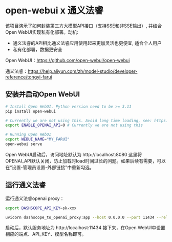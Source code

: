 # open-webui x 通义法睿
该项目演示了如何封装第三方大模型API接口（支持SSE和非SSE输出）, 并结合Open WebUI实现私有化部署。动机: 
- 通义法睿的API相比通义法睿应用使用起来更加灵活也更便宜, 适合个人用户
- 私有化部署，数据更安全

Open WebUI：https://github.com/open-webui/open-webui

通义法睿：https://help.aliyun.com/zh/model-studio/developer-reference/tongyi-farui

## 安装并启动Open WebUI
```bash
# Install Open WebUI. Python version need to be >= 3.11
pip install open-webui

# Currently we are not using this. Avoid long time loading, see: https://blog.kazoottt.top/posts/openwebui-long-loading-white-screen-solution/
export ENABLE_OPENAI_API=0 # Currently we are not using this

# Running Open WebUI
export WEBUI_NAME="MY_FARUI"
open-webui serve
```

Open WebUI启动后，访问地址默认为 http://localhost:8080
这里将OPENAI_API默认关闭，防止加载时load时间过长的问题。如果后续有需要，可以在“设置-管理员设置-外部链接”中重新勾选。

## 运行通义法睿

运行通义法睿openai proxy：

```bash
export DASHSCOPE_API_KEY=sk-xxx

uvicorn dashscope_to_openai_proxy:app --host 0.0.0.0 --port 11434 --reload
```

启动后，默认服务地址为 http://localhost:11434 
接下来，在Open WebUI中设置相应的端点、API_KEY、模型名称即可。
